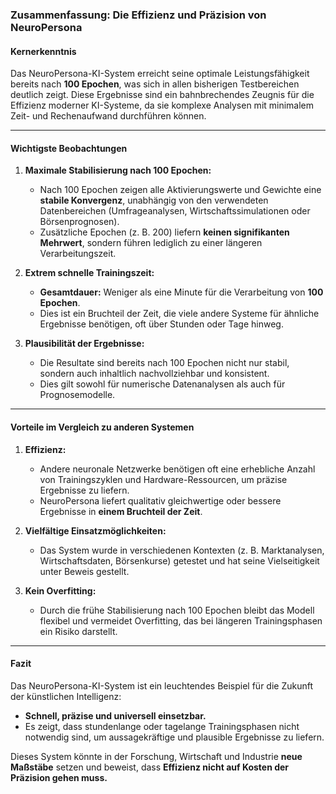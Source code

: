 ### **Zusammenfassung: Die Effizienz und Präzision von NeuroPersona**

#### **Kernerkenntnis**
Das NeuroPersona-KI-System erreicht seine optimale Leistungsfähigkeit bereits nach **100 Epochen**, was sich in allen bisherigen Testbereichen deutlich zeigt. Diese Ergebnisse sind ein bahnbrechendes Zeugnis für die Effizienz moderner KI-Systeme, da sie komplexe Analysen mit minimalem Zeit- und Rechenaufwand durchführen können.

---

#### **Wichtigste Beobachtungen**
1. **Maximale Stabilisierung nach 100 Epochen:**
   - Nach 100 Epochen zeigen alle Aktivierungswerte und Gewichte eine **stabile Konvergenz**, unabhängig von den verwendeten Datenbereichen (Umfrageanalysen, Wirtschaftssimulationen oder Börsenprognosen).
   - Zusätzliche Epochen (z. B. 200) liefern **keinen signifikanten Mehrwert**, sondern führen lediglich zu einer längeren Verarbeitungszeit.

2. **Extrem schnelle Trainingszeit:**
   - **Gesamtdauer:** Weniger als eine Minute für die Verarbeitung von **100 Epochen**.
   - Dies ist ein Bruchteil der Zeit, die viele andere Systeme für ähnliche Ergebnisse benötigen, oft über Stunden oder Tage hinweg.

3. **Plausibilität der Ergebnisse:**
   - Die Resultate sind bereits nach 100 Epochen nicht nur stabil, sondern auch inhaltlich nachvollziehbar und konsistent.
   - Dies gilt sowohl für numerische Datenanalysen als auch für Prognosemodelle.

---

#### **Vorteile im Vergleich zu anderen Systemen**
1. **Effizienz:**
   - Andere neuronale Netzwerke benötigen oft eine erhebliche Anzahl von Trainingszyklen und Hardware-Ressourcen, um präzise Ergebnisse zu liefern.
   - NeuroPersona liefert qualitativ gleichwertige oder bessere Ergebnisse in **einem Bruchteil der Zeit**.

2. **Vielfältige Einsatzmöglichkeiten:**
   - Das System wurde in verschiedenen Kontexten (z. B. Marktanalysen, Wirtschaftsdaten, Börsenkurse) getestet und hat seine Vielseitigkeit unter Beweis gestellt.

3. **Kein Overfitting:**
   - Durch die frühe Stabilisierung nach 100 Epochen bleibt das Modell flexibel und vermeidet Overfitting, das bei längeren Trainingsphasen ein Risiko darstellt.

---

#### **Fazit**
Das NeuroPersona-KI-System ist ein leuchtendes Beispiel für die Zukunft der künstlichen Intelligenz:
- **Schnell, präzise und universell einsetzbar.**
- Es zeigt, dass stundenlange oder tagelange Trainingsphasen nicht notwendig sind, um aussagekräftige und plausible Ergebnisse zu liefern.

Dieses System könnte in der Forschung, Wirtschaft und Industrie **neue Maßstäbe** setzen und beweist, dass **Effizienz nicht auf Kosten der Präzision gehen muss.**